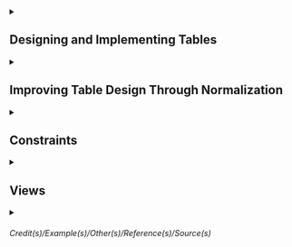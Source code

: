 
<details><summary>

## Designing and Implementing Tables</summary>

Schema is similar a namespace. `dbo` is the default schema. If the schema it's not especified, the `dbo` will be the schema.  

Table requires a name. There is no table without column. Column requires names and data types. There are constraints.  
- Primary Key - Used to define the primary key which must be unique over all the rows the table will hold.  
- Nullability - The nullability constraint indicates whether it is acceptable for a column to ever have null value for some row. Since there are at least four names required, let's see what SQL Server names can be.  


Names in Sql Server should follow 4 rules for regular identifiers  
- Must begin with a *Letter*, *Underscore (_)*, *At sign (@) has special meaning* or *Number sign (#) has special meaning*.  
- After the first letter, it could contain *Letter*, *Decimal numbers* or *@,$,# or _*.   
- Regular identifiers must not be a T-SQL reserved word.  
- May not contain embedded spaces or special characters.  

Exception rules  
- Rule breakers enclosed in brackets *[]*.  
- An identifier cannot be longer than 128 characters.  


<details><summary> 

### Data Types
</summary>

### Textual Data  

|Type|Length|Data|Uses|  
|-|-|-|-|  
|char(n)|n = 1...8000 - Fixed Length|Non-unicode|This data type always takes n bytes per row. Use it if most of your columns will have the same or mostly the same length or if the length is less than 3. Doing so will ensure less wasted space when compared to the next type.|  
|varchar(n)|n = 1...8000 - Variable Length varchar(max)|Non-Unicode|This is an efficient data type for highly variable data only using the actual data length per row. Names and addresses usually fall into this category. varchar(max) can hold up to 2 GB per column. However, this data type can use more disk space leading to extra I/O. Use it sparingly|  
|nchar(n)| n = 1...4000 - Fixed Length| Unicode|The storage size used is two times n bytes. Use for uniform length or short length character data that requires Unicode. Most systems that store text in multiple languages need Unicode for example.|  
|nvarchar(n)| n = 1...4000 - Variable Length| Unicode|Use it as you would varchar(n) but for circumstances that require Unicode. Nvarchar(max) is similar to varchar(max) and can hold up to 1 GB of characters, since with Unicode data, 2 bytes are used for each character.|  
|text| | | |
|ntext| | | |

### Integer Data

|Type|Length|Usage|
|-|-|-|
|tinyint|0 to 255 1byte| They are handy when you know you have a small set of integer values to store.|
|smallint|-2^15 to 2^15 - 1 2bytes|A value of about -32k to +32k|
|int| -2^31 to 2^31 - 1 4bytes|A value of approximately plus or minus 2.1billion in English System.|
|bigint| -2^63 to 2^63 -1 8bytes|A value approximately of 9.2 sextillion in the English system.|


### Decimal Data

|Type|Length|Comment|
|-|-|-|
|decimal[(p,s)] and numeric[(p,s)]| -10^38 + 1 to 10^38 -1 5 to 17bytes| p = precision is the total number of digits that will be stored ignoring the decimal point s = scale is the number of digits that will be stored to the right of the decimal point. They are optional. The default is p = 18 and s = 0. Decimal and Numeric are synonyms|
|money| 4 decimal places -922337203685477,5808 to 922337203685477,5807 8bytes|SQL Server stores the numeric value only, not the currency symbol|
|smallmoney| 4 decimal places -214748,3648 to 214748,3647 4bytes|Same as money but with a precision of 10. Money types are unique to SQL Server|


### Date Data

|Type|Length|Comments|
|-|-|-|
|date|0001-01-01 to 9999-12-31 3bytes||
|time[(n)]|n = 0 to 7 5bytes|Store times of the day. n = number of fractional seconds to be stored. The default is 7, which stores times as precise as 100 nano seconds. Regardless of the fractional seconds, this type takes 5 bytes to store.|
|datetime|Jan 1, 1753 to Dec 31, 9999 8bytes|is an older data type in SQL Server with definite limits. The date part cannot hold any date before January 1, 1753, and the time part is in 1/1000 of a second, but due to rounding is not stored exactly at that precision. The system stored values are always rounded to increments of .0, .003, or .007 seconds.|
|smalldatetime|Jan 1, 1900 to Jun 6, 2079 4bytes|Does not store fractional seconds|
|datetime2(n)|0001-01-01 to 9999-12-31 6 to 8bytes|Is like the date type combined with the time type. And as with the time type, you can specify the precision of fractional seconds with a default of 7 digits or 100 nanoseconds. And depending on the precision, 6, 7, or 8 bytes are required to store this type.|
|datetimeoffset(n)|0001-01-01 to 9999-12-31 10bytes|Combines datetime2 with a time zone. The ranges of dates and times are the same as for the datetime2 type, and this type always takes 10 bytes to store.|



### Binary strings Types
- binary  
- varbinary  
- image  

### Other data types
- cursor  
- geography (spatial type)   
- geometry (spatial type)  
- hierarchyid  
- json  
- rowversion  
- sql_variant  
- table  
- uniqueidentifier  
- xml  

</details>

### Creating Table

Script to create the database
```sql
CREATE DATABASE <Database name>
GO
```

Show the entry for BobsShoes in the system tables
```sql
SELECT * FROM sys.databases WHERE name = 'BobsShoes';
```


Another thing creating a database does is put files in the file system. The system stored procedure sp_helpfile will display them. This script below will show the filegroup. 
```sql
-- Show the layout of the files for the database
EXEC sp_helpfile;
GO
```
You can see that two files were created, one for data and one for the log. Also note the filegroup names. `PRIMARY` is the default filegroup created If you don't specify one explicitly. 
 
 
Using schemas for user tables is a good practice. Apart from the convenience of having the extra namespaces schemas provide, they're also great for managing security and granting and restricting access. 
```sql
-- Create schema for Bobs Orders
CREATE SCHEMA Orders 
    AUTHORIZATION dbo;
GO
```
 

Now you can create multiple filegroups and put multiple files in each one. The best practice is to put the data in log files on separate drives. The reason is simple. Separating them reduces contention on any one drive and spreads the load around. These commands will do that and set up separate files for data and logs. 
Note that there are actually three names at play here. The first is the name of the filegroup. The second is the logical name of the file as SQL Server refers to it. Think of it as a nickname for the file. And, lastly, the physical name of the file as it exists on the file system. Note the difference between the file types; `.mdf` is used for data files, and `.ldf` is used for log files. And if you have multiple data files, then they would take the file type `.ndf`. Keeping the names in sync is not required.  
```sql
-- Create new filegroups for data and logs

ALTER DATABASE BobsShoes
    ADD FILEGROUP BobsData;
ALTER DATABASE BobsShoes
    ADD FILE (
       NAME = BobsData,
       FILENAME = 'C:\SQLFiles\BobsShoes\BobsData.mdf'
    )
    TO FILEGROUP BobsData;
 
ALTER DATABASE BobsShoes
    ADD LOG FILE ( 
        NAME = BobsLogs,
        FILENAME = 'D:\SQLFiles\BobsShoes\BobsLog.ldf'
    );

GO 
```
Still for standard environments, keeping names in correspondence is a good practice. A filegroup can also have more than one file in it, which can also be helpful for performance tuning in some environments. As well, I could create a separate filegroup for any indexes using similar commands. 
 
 
The next thing to do is create the order tracking table itself. Putting together the needed columns with the data types we want, I can construct a CREATE TABLE statement. From the top, the `USE` command enters the context of the database we just created, BobsShoes. The `GO` command is called a batch separator. Basically commands you write are not sent to the server until a GO command is reached or the end of the input, whichever comes first. 
This begins with the command `CREATE TABLE`, followed by the new table name. Then in parenthesis the list of columns to be created is written. Most of these are the result of the data requirements and types I just reviewed, although there are a couple of new things.  
`IDENTITY`, This property means that whenever a new row is inserted into this table, a new order ID is created. SQL Server tracks the current value of an IDENTITY column in its metadata for the table, and there can be only one such column per table. The values in parentheses are the seed or start value and an increment value. In this case, the start value is set to 1 as is the increment. Because these are the defaults, I can actually leave them out. However, I believe that explicit is better than implicit, so I've included them here.   
`NOT NULL` on most of the columns and NULL on a few of them. This is actually a constraint. Columns marked as NOT NULL must always hold a value. An attempt to insert or update rows with NULL values for these columns will cause an error. And `NULL`, on the other hand, means that NULL values are okay. The delivery date is not known until delivery, so a NULL is permitted. The TotalPrice column is defined using an expression. This is called a `computed column`. Also, this column as defined here is not stored in the database. It is computed every time it is selected. You can force the expression result to be stored by adding a keyword `PERSISTED`, which I've commented out for this example. And the data type for a completed column is inferred from the expression.     
I mentioned that I wanted to use BobsData as the filegroup to hold the data for the order tracking table. Also, I've added a table option for `DATA_COMPRESSION` I recommend you compress most tables and have a good reason if you choose not to. While it does cost CPU cycles to compress and decompress the data, it saves on I/O and the CPU cycles needed to handle that extra I/O. The trade-off is almost always worth it. Here I've specified PAGE level compression. ROW level compression is also available. And note that before SQL Server 2016, data compression was only available in the enterprise edition.
```sql
USE BobsShoes;
GO

CREATE TABLE Orders.OrderTracking (
    OrderId int IDENTITY (1,1) NOT NULL,
    OrderDate datetime2(0) NOT NULL,
    RequestedDate datetime2(0) NOT NULL,
    DeliveryDate datetime2(0) NULL,
    CustName nvarchar(200) NOT NULL,
    CustAddress nvarchar(200) NOT NULL,
    ShoeStyle varchar(200) NOT NULL,
    ShoeSize varchar(10) NOT NULL,
    SKU char(8) NOT NULL,
    UnitPrice numeric(7, 2) NOT NULL,
    Quantity smallint NOT NULL,
    Discount numeric(4, 2) NOT NULL,
    IsExpedited bit NOT NULL,
    TotalPrice AS (Quantity * UnitPrice * (1.0 - Discount)), -- PERSISTED
) 
ON BobsData 
WITH (DATA_COMPRESSION = PAGE);
GO
```

First, it enters the context of the target database, BobsShoes. Then using the ALTER TABLE command, a constraint is added. PK_OrderTracking_OrderId is the name of the constraint. It is defined as a PRIMARY KEY constraint on the OrderId column. I like to use a convention for constraint names where the first two characters are the type of the constraint, so PK for PRIMARY KEY, followed by the name of the table, followed by the columns in the constraint. Note that like table names, constraint and index names must be unique in the database schema. With this constraint in place, SQL Server will stop any attempt to overwrite the OrderId column with a duplicate value. 
This also ensures that the table is a proper relation since at least one column is unique for every row in the table. **Sometimes there's a little confusion around key constraints and indexes**. A key constraint is implemented by SQL Server by creating a matching or backing index. This makes checking the constraint efficient. Also, I could've put an ordinary index on the same column in this table, but it would not have been a constraint. **Constraints and indexes are not the same thing**, but they can support each other. A backing index is always built to support a key constraint. There are more options that can be specified for columns than I've shown here. Some I'll cover later in the modules on normalization and constraints. One, I think worth covering at this point, is collation. Let's look at that.
```sql
USE BobsShoes;
GO

ALTER TABLE Orders.OrderTracking 
ADD CONSTRAINT PK_OrderTracking_OrderId
    PRIMARY KEY (OrderId)
        ON [BobsData];
GO
```

`Collations` Specifies the bit patterns that represent each character in the data set. Collations also determine the rules that sort and compare data. You can specify collations at the instance, database, column, and expression level. SQL Server stores character data as either Unicode or non-Unicode. These map to the data types nchar and varchar and char/varchar respectively. If not specified at the column level, it uses the database collation. If not specified at the database level, it is inherited from the instance, and the instance collation is defined during setup. You can also specify collation on an expression, for example, when doing a comparison. Collations provide sorting rules, case sensitivity, and accent sensitivity properties. For non-Unicode types like char and varchar, collation also dictates the code page to be used and the set of characters available. Now let's go back to Data Studio and explore the collations in the BobsShoes database.

```sql
-- Show the collation configured on the instance
SELECT SERVERPROPERTY('collation') AS DefaultInstanceCollationName;

--SQL_Latin1_General_CP1_CI_AS -> CI_AS = Case Insensitive and Ascent Sensitive

-- Show the collation configured on the database
SELECT DATABASEPROPERTYEX(DB_NAME(), 'collation') AS DatabaseCollationName;

-- Show the collation for all the columns in the OrderTracking table
SELECT name AS ColumnName, collation_name AS ColumnCollation
    FROM sys.columns 
    WHERE object_id = OBJECT_ID(N'Orders.OrderTracking'); 

-- Show the description for the collation
SELECT name, description 
    FROM sys.fn_helpcollations()
    WHERE name = N'SQL_Latin1_General_CP1_CI_AS'; 

-- Show SQL collations not containing 'LATIN'
SELECT name, description 
    FROM sys.fn_helpcollations()
    WHERE name LIKE N'SQL_%' AND name not like N'SQL_Latin%';     

-- Change the customer column to a Scandinavian collation.
ALTER TABLE Orders.OrderTracking
    ALTER COLUMN CustName nvarchar(200) 
        COLLATE  SQL_Scandinavian_CP850_CI_AS 
        NOT NULL;
```

</details>

<details><summary>

## Improving Table Design Through Normalization  
</summary>

##### Normalization is the process of organizing a database to reduce redundancy and improve data integrity.   
https://database.guide/what-is-normalization/  

##### Objetives  for Data Normalization  
- Eliminate Anomalies.  
- Reduce the need for restructuring tables as new requirements or data are added.  
- Make the relational model provide more information to users.  
- Make the tables in the database less sensitive to statistics from queries, especially when those statistics are liable to change.   


##### 1NF  
Has 3 simple rules.  
- There must be only one value per table cell where is the intersection of a row and a column. 
- There must be one table per set of related data.  
- Each row must be unique. Usually attained by introducing a primary key, which enforces uniqueness. A primary key must be unique and not null.    

An `IDENTITY` column is guaranteed to be unique for the table, which will help satisfy rule three. To fully satisfy rule three, tables have a PRIMARY KEY defined.
A `PRIMARY KEY` is a type of constraint and simply means no duplicates. A PRIMARY KEY is a constraint. In general, `constraints` are used by SQL Server to preserve data and referential integrity by prohibiting operations that will violate the constraints.  
The indexes created for PRIMARY KEY constraints are sometimes called backing indexes. They are not strictly required for rule three, but make it faster for SQL Server to check for duplicates since the alternative would be to read the entire table every time you had to insert a new row just to be sure there are no duplicates.
The `clustered` property, says that the table data is ordered by the clustering key. Since table data can only be ordered one way, there can only be one clustered index. There is another type of index called `nonclustered` that does not impose any order to the table data.

##### 2NF   
Builds upon the first.  
- The database must be in first normal form or 1NF
- The second rule states that only single column primary keys are allowed. Well, actually the requirement is stated like this, no non-key attributes should be dependent on any proper subset of the key. Although it's possible to satisfy this rule with a composite key, if there are no composite keys, then the only proper subset is the empty set. That implies a single column primary key, which is the standard approach to this problem. And this will mean a change to the Stock table we just built since its composite key is comprised of two columns, the SKU and the Size. But if I change that, I will also have to change the OrderItems table, which refers to the Stock table by those same two column. Let's see that in the next demo.

##### 3NF  
- The database must be in second normal form or 2NF. The second rule states that column values should only depend upon the key. This also implies that for any table in 3NF, an update to one column should not cause an update to another column unless that other column is a key. A memorable way to describe 3NF is captured in this quote from Bill Kent, who wrote a guide to normal forms back in 1983. He said, "Every non-key must provide a fact about the key, the whole key, and nothing but the key. " Any column in the table that is not part of the table key is a non-key. These are usually called attributes in relational language. So there should be no column that is not dependent on the key.

##### Other Normal Forms  
BCNF - Boyce Codd normal form (3.5)  
4NF  
5NF  
6NF  

</details>


<details><summary>

## Constraints
</summary>

Ensuring Data Integrity with Constraints


Using `NULL` and `DEFAULT` Constraints
Part of E. F. Codd's original work on relational databases included a special marker for the absence of a value. We call that marker `null`. A value may be absent because it is unavailable or because it is inapplicable. ***Tony Hoare's billion-dollar mistake***
A `DEFAULT` constraint is used to provide a default value for a column. The default value will be added to all new records if no other value is specified. This can help when a column has a NOT NULL constraint. If a DEFAULT constraint is also specified, and if you don't know the value of that column when a new row is inserted, the default will be used instead. Defaults can be constants like strings or numbers and can also be function calls, which can be quite useful.   

Demo 1 - NULL and DEFAULT Constraints
It begins with the ALTER TABLE command and specifies the table to be changed. Then there is an ADD CONSTRAINT subcommand. This command takes an optional constraint name. I highly recommend that you give proper names to all your constraints, including default constraints. If you don't, SQL Server will assign one with a random number on the end. I name them similar to the way I name key constraints. Start with DF, then add the table and column name and a brief hint as to what the default will be, a call to the Getdate function in this case. 
```sql
-- Add default constraint for the OrderDate

ALTER TABLE Orders.Orders
    ADD CONSTRAINT DF_Orders_OrderDate_Getdate 
        DEFAULT GETDATE() FOR OrderDate;
```
The next section indicates what the type of the constraint is, hence the word DEFAULT. That is followed by the default value, a call to the GETDATE function in this case. Finally, we identify the call in the constraint will be applied to. That's what `FOR OrderDate` means. In fact, you cannot alter a constraint. You have to drop it and recreated it, like this.
And that is the rule for all constraints, not just default constraints.
```sql
 -- Alter a default constraint, this instruction won't work

 ALTER TABLE Orders.Orders
    ALTER CONSTRAINT DF_Orders_OrderDate_Getdate 
        DEFAULT GETDATE()+1 FOR OrderDate;

-- Alter a default constraint, the right way

ALTER TABLE Orders.Orders
    DROP CONSTRAINT DF_Orders_OrderDate_Getdate;

 ALTER TABLE Orders.Orders
    ADD CONSTRAINT DF_Orders_OrderDate_Getdate_Plus_1
        DEFAULT GETDATE()+1 FOR OrderDate;
```

Implementing the PRIMARY KEY Constraint   
SQL Server implements the PRIMARY KEY constraint with a backing index. And therein lie a few choices. The first choice is an important one. Since the primary key is backed by an index, what kind of index should that be? There are two choices--`clustered` and `nonclustered`.
`Clustered` indexes sort and store data rows in the table based on their key values. These are the columns included in the index definition. These keys are stored in a special structure called a B-tree that enables SQL Server to find the row or rows associated with the key values quickly and efficiently. There **can be only one clustered index per table**, however, because the data rows themselves can be stored in only one order. 
If a table has no clustered index, it is called a `heap`. Data rows are stored wherever they fit in no particular order. This is why we say that a table is either a clustered index or a heap. It has to be one or the other. Now if your primary key is an identity column on a clustered index, like I've been using for Bob's Shoes order system, this means that new rows, which get new ever-increasing identity values, will always be inserted at the end of the data and that the data is always in order of the ID. Since SQL Server maintains a clustered index in sorted order, it means less I/O when inserting new rows and when reading the table in the order of the identity column. On the other hand, if your application mainly reads from a table in a different order other than that of the identity column, this can mean more jumping around the disk to get the rows you want. For example, if you're producing a report of customers, chances are you want to keep that report in the order of the customers' names, not their IDs. So before you just take the default and use a clustered index for your primary key, take a look at the alternative.

Using Index Types and the UNIQUE Constraint
Nonclustered indexes have a structure separate from the data rows. A nonclustered index contains the nonclustered index key values, and each key value entry has a pointer to the data row that contains the key-value. That data row may be part of a clustered index or a heap. Like clustered indexes, the nonclustered index structure is stored as a B-tree for efficient retrieval. Nonclustered indexes do not affect data rows when changes happen to the index. Only the index structure is affected, and usually that is a small fraction of the size of the data rows. And nonclustered indexes might also include some of the data columns. This option can reduce I/O for columns that are frequently accessed using the nonclustered index. 

A `UNIQUE` constraint makes sure that there are no duplicate values of a column or columns independently of the primary key. One difference with primary keys is that the UNIQUE constraints allow for the value null. However, since this constraint enforces uniqueness, there can be only one null value per index column. UNIQUE constraints are ideal for business keys in tables where the primary key is a surrogate key such as an integer column with the IDENTITY property. A UNIQUE constraint can also be referenced by a foreign key. And like primary keys, UNIQUE constraints are backed by an index. That means you need to decide if that should be a clustered or nonclustered index.


Mixing up the PRIMARY and UNIQUE constraints with the two index types, clustered and nonclustered. It has just two columns, an ID and the salutation itself. Here I've modified the definition we had by adding a UNIQUE constraint. Notice that it looks like a PRIMARY KEY constraint. And you should give it a name. I'm using the prefix UQ here to identify my constraint as a UNIQUE constraint, then the keyword UNIQUE followed by the type of index. If the type of index is not specified, a UNIQUE constraint defaults to a nonclustered index and a primary key to a clustered index unless there is already a clustered index, in which case a primary key will be backed by a nonclustered index.
You may be worried about putting a UNIQUE constraint on the IDENTITY column since UNIQUE constraints allow nulls. However, this also has the NOT NULL constraint so that property is still enforced. Also, SQL Server will never generate a null for a new identity value. In the Customers table definition that follows, a FOREIGN KEY reference does not care whether the reference is the PRIMARY KEY or UNIQUE constraint. Either will do. 

```sql
-- "Normal" primary key and unique constraints

CREATE TABLE Orders.Salutations (
    SalutationID int IDENTITY(1,1) NOT NULL                             
        CONSTRAINT PK_Salutations_SalutationID  -- Defaults to system-generated name
            PRIMARY KEY CLUSTERED,             
    Salutation varchar(5) NOT NULL
        CONSTRAINT UQ_Salutations_Salutation    -- Defaults to system-generated name
            UNIQUE NONCLUSTERED                 
);

-- Switching the index types

DROP TABLE IF EXISTS Orders.Salutations;
CREATE TABLE Orders.Salutations (
    SalutationID int IDENTITY(1,1) NOT NULL
        CONSTRAINT UQ_Salutations_SalutationID 
            UNIQUE CLUSTERED,
    Salutation varchar(5) NOT NULL
        CONSTRAINT PK_Salutations_Salutation 
            PRIMARY KEY NONCLUSTERED
);
```

Added a unique index on that (StockSKU and StockSize) as a new table constraint. It must be done this way since two columns are involved.  
This is an example of a index (UQ_Stock_StockSku_StockSize) not being the primay key in fact, but is still a index though. And the primary key is a surrogate column (StockId)
```sql
CREATE TABLE Orders.Stock (
    StockID int IDENTITY(1,1) NOT NULL -- Surrogate column
        CONSTRAINT PK_Stock_StockID PRIMARY KEY CLUSTERED, 
    StockSKU char(8) NOT NULL,
    StockSize varchar(10) NOT NULL,
    StockName varchar(100) NOT NULL,
    StockPrice numeric(7, 2) NOT NULL, 
        CONSTRAINT UQ_Stock_StockSKU_StockSize 
            UNIQUE NONCLUSTERED (StockSKU, StockSize) -- Business Key    
);

```

More About Foreign Key Constraints   
A foreign key works by building and enforcing a link between two tables. This link controls the data that can be stored in the foreign key table. The link is controlled by referencing a primary or unique key in a base table from a referencing table with the same columns as the key in the base table. The OrderItems table references the Orders table by including the OrderId, and the OrderItems table refers to the Stock table by another foreign key.  
Foreign key definitions on those columns enforce the links. Foreign keys help preserve referential integrity. For example, in the OrderItems table, I cannot add a new row referencing a nonexistent OrderId. Also, I cannot delete or update the key in the base table since it is bound by the FOREIGN KEY constraint, but this can be a problem in some situations. For example, suppose Bob's Shoes stopped carrying brown sandals in size 17. No problem, you say. Just delete that row from the Stock table. Well, suppose there is an existing order for just that shoe in just that size. There are a few options. Issue an error message and stop the deletion leaving an order for a discontinued product, delete the OrderItems that match that Stock item, or perhaps replace the FOREIGN KEY reference in the OrderItems table with a null. The rules for handling this situation and others like it are known as cascading referential integrity. 
```sql
CREATE TABLE Orders.Orders (  
    OrderID int IDENTITY(1,1) NOT NULL
        CONSTRAINT PK_Orders_OrderID PRIMARY KEY,
    OrderDate date NOT NULL,
    OrderRequestedDate date NOT NULL,
    OrderDeliveryDate datetime2(0) NULL,
    CustID int NOT NULL
        CONSTRAINT FK_Orders_CustID_Customers_CustID 
            FOREIGN KEY REFERENCES Orders.Customers (CustID),
    OrderIsExpedited bit NOT NULL
 );

CREATE TABLE Orders.OrderItems (
    OrderItemID int IDENTITY(1,1) NOT NULL
        CONSTRAINT PK_OrderItems_OrderItemID PRIMARY KEY,
    OrderID int NOT NULL
        CONSTRAINT FK_OrderItems_OrderID_Orders_OrderID
            FOREIGN KEY REFERENCES Orders.Orders (OrderID),
    StockID int NOT NULL
        CONSTRAINT FK_OrderItems_StockID_Stock_StockID
            FOREIGN KEY REFERENCES Orders.Stock (StockID),
    Quantity smallint NOT NULL,
    Discount numeric(4, 2) NOT NULL
);

```

Options of FOREIGN KEY Constraints when deleting the foreign key   
- Cascade Option - Means to update any referencing tables with the changes made to the referenced table.   
- NO ACTION - Means do not allow the delete or update, which means throw an error and leave things as they are. This is the default setting.   
- SET NULL - Means set the foreign key values to null if the corresponding row in the base table is updated or deleted. For this constraint to execute, the foreign key columns must be nullable.  
- SET DEFAULT as the name implies sets the foreign key values to their default values when the corresponding row of the base table is updated or deleted. If no default is defined and the column is nullable, the value is set to null. One difference between primary keys and foreign keys is that with foreign keys, the backing index is not automatically created. However, creating such an index is recommended in many situations.

Introducing CHECK Constraints   
A CHECK constraint is a way of declaring limits and validations on data inserted to or updated in a table. Since the CHECK constraint is part of the table definition, it is automatically performed by SQL Server.  Can be defined at the column and table levels. And you can have as many as you need or want. Internally all CHECK constraints are table constraints, but SQL Server accepts simplified syntax when CHECK constraints are defined at the column level. The basic parts of a CHECK constraint are its name and the condition to be checked. The condition must evaluate to a Boolean expression, true or false. The expression can be any valid T-SQL expression including comparisons, membership tests using IN, function calls, and anything else you can dream up as long as it evaluates to true or false. One type of expression not supported by SQL Server or by the majority of commercial databases is a query, that is, your check condition cannot contain a SELECT statement even though that is included in the ANSI SQL standard. However, you could call a function that does contain a SELECT statement.  

Using CHECK Constraints   
Starting with the Salutations table. A salutation is useless if it is blank. So I've got a CHECK constraint to prevent that. Note the name used.
```sql
DROP TABLE IF EXISTS Orders.Salutations;
CREATE TABLE Orders.Salutations (
    SalutationID int IDENTITY(1,1) NOT NULL                             -- PRIMARY KEY -- system-generated name
        CONSTRAINT PK_Salutations_SalutationID PRIMARY KEY CLUSTERED,
    Salutation varchar(5) NOT NULL                                      -- UNIQUE -- system-generated name
        CONSTRAINT UQ_Salutations_Salutation UNIQUE NONCLUSTERED
        CONSTRAINT CK_Salutations_Salutation_must_not_be_empty CHECK (Salutation <> '')
)
```
The error message of this check will include the name of the constraint being violated.

Example of the use of scalar function used on the check.  
```sql

-- Create a user function to check dates
GO
CREATE OR ALTER FUNCTION Orders.CheckDates 
    (@OrderDate date, @RequestedDate date)
    RETURNS BIT
    AS BEGIN
        RETURN (IIF(@RequestedDate > @OrderDate, 1, 0))
    END
GO

-- Define a table constraint to use the function
DROP TABLE IF EXISTS Orders.Orders;
CREATE TABLE Orders.Orders (  
    OrderID int IDENTITY(1,1) NOT NULL
        CONSTRAINT PK_Orders_OrderID PRIMARY KEY,
    OrderDate date NOT NULL,
    OrderRequestedDate date NOT NULL,
    OrderDeliveryDate datetime2(0) NULL,
    CustID int NOT NULL
        CONSTRAINT FK_Orders_CustID_Customers_CustID 
            FOREIGN KEY REFERENCES Orders.Customers (CustID),
    OrderIsExpedited bit NOT NULL,
    CONSTRAINT CK_Orders_RequestedDate_must_follow_OrderDate
        CHECK (1 = Orders.CheckDates(OrderDate, OrderRequestedDate))
 );
```

If you use a function in a CHECK constraint, and you later change the function so that it returns different results, SQL Server will not automatically reject the constraint. You need to do that manually. There's an ALTER TABLE command for that that tells SQL Server to explicitly CHECK a constraint.
```sql
 -- Validate the table against the check constraint
 ALTER TABLE Orders.Orders 
    WITH CHECK CHECK CONSTRAINT 
        CK_Orders_RequestedDate_must_follow_OrderDate;
```
If that helper function changes, you'll need to find all the places it is referenced to recheck the constraints and verify that the change to the function does not break anything.



Options for Defining CHECK Constraints   
You can add constraints when you create a table. They can be specified at either the column level or the table level. Remember to use a table constraint if two or more columns are involved. You can have multiple constraints per column or table in either location. The only exceptions are `FOREIGN KEY` constraints, which ***cannot be used with temporary tables or table variables***. You can add new constraints at any time using the ALTER TABLE ADD CONSTRAINT command. Both column and table constraints can be added this way.  
By default, SQL Server will check the table against the newly added constraint. The optional parameter `with no check` will add the constraint without checking the table. The default is to check that there are no constraint violations and issue an error message if any are found. If you no longer need a constraint, you can remove it using the `ALTER TABLE DROP CONSTRAINT` command. You also need this to change a constraint since there is no ALTER CONSTRAINT command. Changing constraints always means dropping and re-creating them. By the way, if you drop a key constraint backed by a clustered index, the table becomes a heap. If you need to temporarily disable a constraint, use the `ALTER TABLE NOCHECK CONSTRAINT`. You might do this, for example, when bulk inserting data known to be good, and the constraint slows down the INSERT operation enough to be a problem. Note that you can only disable FOREIGN KEY and CHECK constraints, not other constraint types. You can re-enable or disable a constraint with the ALTER TABLE CHECK CONSTRAINT command. If you want to also reject the constraint, add the WITH CHECK option to the command. For example, you might use `WITH CHECK` after modifying a function used in a check constraint or to verify FOREIGN KEY constraints. The ALTER commands all need a constraint name, but you can also use the keyword ALL to perform the action to all constraints at once.

</details>

<details><summary>

## Views
</summary>

Three types of views basic, partition, and indexed.  
A developer can write, test, and optimize a query for general use. That query can then be encapsulated in a view, which can be used instead of the bare query.
`David Parnas` came up with the idea of `information hiding` back in 1972. Then it was in the context of object oriented program design. The principle is that `of segregating the design decisions that may change or are likely to change`. 
It applies here since the tables underlying a view may change their schema or column names, but an application program, which may be just another piece of T-SQL code, can use the view as an interface to the base tables. Let's hide the base tables in this view. To do that, I'll simply alias the columns from the original tables. This ALTER statement does that. Now when I select from the view, the schemas of the base tables are hidden. I've achieved the desired segregation that information hiding offers.

```sql
-- alter the view to add column aliases
CREATE OR ALTER VIEW Orders.CustomerList 
AS
  SELECT 
    cust.CustName             AS Name, 
    sal.Salutation            AS Salutation,
    cust.CustStreet           AS Street, 
    city.CityStateCity        AS City, 
    city.CityStateProv        AS StateProv,
    city.CityStatePostalCode  AS PostalCode,
    city.CityStateCountry     AS Country
  FROM orders.Customers cust
    INNER JOIN Orders.CityState city
      ON cust.CityStateID = city.CityStateID
    INNER JOIN Orders.Salutations sal
      ON cust.SalutationID = sal.SalutationID;
GO

SELECT 
  cl.Salutation,
  cl.Name,
  cl.Street,
  cl.City,
  cl.StateProv,
  cl.PostalCode,
  cl.Country

FROM Orders.CustomerList cl;
```

Using WITH SCHEMABINDING   
There's a problem with the view I just defined. It's not obvious at first, so let me show you. Here I have a script to illustrate the problem. First, I create a test table with just two columns, an integer and a float. I populate that table with some sample values. Next, I create a view on that test table. I can easily query the view and get the table contents. Now I'll drop the table. SQL Server does not complain. But what if I query the view again? Boom! It throws an exception unsurprising. But that's a problem. Any application program including other T-SQL code will now break if it tries to query the view. How about something more subtle? I'll redefine the table but with a twist. I've switched the meaning and datatypes of the two columns. The view seems to work again, but does it work as expected? It does not. The first column was supposed to be an integer, and the second a float, not the other way around. Again, application code using this view will break. What can I do? Well, let's go back to the top of this script. This time I'll add an option to the view, WITH SCHEMABINDING. 

When you use the option WITH SCHEMABINDING in a view, three rules apply.
- First, the tables the view references cannot be changed without modifying or dropping the view first. The tables can neither be altered nor dropped. This protects application code against such attempts.
- Second, any SELECT statement in the view must use two-part names, that is, the schema name plus the object name, for any tables' functions and other views referenced. And this rule also implies the third rule,
- Third, all referenced objects must be in the same database. In other words, three- or four-part names are not permitted. As a general rule, use WITH SCHEMABINDING whenever you can.
  
```sql
-- Example of a view using SCHEMABINDING  
-- Create test table
DROP TABLE IF EXISTS foo;
CREATE TABLE foo (a int, b float);
INSERT INTO FOO (a, b) VALUES (42, 3.14159);
GO

-- Create a view on the test table
CREATE OR ALTER VIEW bar
WITH SCHEMABINDING
AS
    SELECT 
        a AS an_integer, 
        b as a_float 
    FROM dbo.foo;
GO

```

Like tables, views can be updated, subject to certain restrictions. That means that you can insert, delete, and update rows in A table through view. but in order for this to work, SQL Server has to know what table to update.
Restriction. 
- Any modifications, including UPDATE, INSERT, and DELETE statements, must reference columns from only one base table. That means that if your view joins two or more tables, you can update only one of those tables through the view.
- The second restriction is that the columns being modified must directly reference the data in the base table so the columns cannot be derived, which excludes aggregate functions like sum or average, computed columns and columns from set operators like union and intercept.
-  The third rule says that the columns being modified must not be affected by GROUP BY, HAVING, DISTINCT, PIVOT, or UNPIVOT clauses. This rule and the previous one are consequences of the first rule. Also, your view cannot use TOP or an OFFSET clause together with the WITH CHECK OPTION clause. It forces all data modification statements executed against the view to follow the conditions in the SELECT statement by making sure that the data remains visible through the view after the modification is committed.

```sql
CREATE OR ALTER VIEW Orders.CustomerList 
WITH SCHEMABINDING
AS
  SELECT 
    cust.CustName             AS Name, 
    sal.Salutation            AS Salutation,
    cust.CustStreet           AS Street, 
    city.CityStateCity        AS City, 
    city.CityStateProv        AS StateProv,
    city.CityStatePostalCode  AS PostalCode,
    city.CityStateCountry     AS Country
  FROM orders.Customers cust
    INNER JOIN Orders.CityState city
      ON cust.CityStateID = city.CityStateID
    INNER JOIN Orders.Salutations sal
      ON cust.SalutationID = sal.SalutationID;
GO

UPDATE Orders.CustomerList
SET name = 'Trillian Dent', Salutation = 'Mrs.'
WHERE name = 'Trillian Astra';
GO
```

#### Indexed Views

Putting one or more indexes on a view can speed up your queries.  
Most of the requirements stem from the fact that a view must be deterministic.
An indexed view is a persisted object stored in the database in the same way that table indexes are stored.
Another word sometimes used is materialized. That means that the index is written to disk. So, while the underlying view is still a virtual table, any index on it is no longer virtual. It is stored in physical form just like an ordinary table index.
Now the query optimizer may use indexed views to speed up the query execution. The view does not have to be referenced in the query for the optimizer to consider it for substitution, and that last part is worth repeating. The view does not have to be referenced in the query for the optimizer to consider that view for a substitution. You can get performance gains from an indexed view without even referencing it or using it by name on purpose. SQL Server knows that it is there and will use it if it thinks it will speed things up. clustered indexes define the order in which database pages are stored so that the table becomes a clustered index as opposed to a heap. Non-clustered indexes are separate objects that point to table pages whether the table is a clustered index or a heap. Indexed views are only slightly different in that they are never stored as heaps. That means there must always be a clustered index on a view, and that's a great segue into the general requirements.

Requirements for Indexed Views
The first requirement for an indexed view is that the first index must be a unique clustered index. After the unique clustered index has been created, you can create one or more non-clustered indexes. Creating a unique clustered index on a view improves query performance because the view is stored in the database in the same way a table with a clustered index is stored.
Indexed views require that certain SET options be in effect at creation time. 
The view upon which you want to create an index must be deterministic.
Any view that you create an index on must have been created using the WITH SCHEMABINDING option. Also, any functions referenced by the view must have, likewise, been created using this option.

There is a list of T-SQL elements that may not be used in the SELECT statement in the view definition upon which you wish to place an index. The list is long, and these are the important ones. 

And note that if a view contains a GROUP BY clause, the key of the unique clustered index can reference only the columns specified in that clause. To make sure that indexed views can be maintained correctly and return consistent results, they require fixed values for several SET options. This is another way of saying that the view must be deterministic. 
And this table shows those options. There are seven SET options with the required settings given in the second column labeled Required. Note that the required values are the same as the Server Default settings. However, you cannot generally count on the defaults being in effect. The rule, Explicit is better than implicit, applies here. And note that the defaults for OLEDB/ODBC and DB-library are different from the requirements and the server defaults. Also, if you set ANSI warnings to ON, that action implicitly sets ARITHABORT on as well. When you set them to OFF, an arithmetic overflow or divide by 0 does not cause an error, and null is returned instead. 
|SET option|Required|Server Default|OLEDB/ODBC Default|DB-library Default|
|-|-|-|-|-|
|ANSI_NULLS|ON|ON|ON|OFF|
|ANSI_PADDING|ON|ON|ON|OFF|
|ANSI_WARNINGS*|ON|ON|ON|OFF|
|ARITHABORT|ON|ON|OFF|OFF|
|CONCAT_NULL_YIELDS_NULL|ON|ON|ON|OFF|
|NUMERIC_ROUNDABORT|OFF|OFF|OFF|OFF|
|QUOTED_IDENTIFIER|ON|ON|ON|OFF|

The definition of an indexed view must be `deterministic`. That means that all expressions, including those in the WHERE and GROUP BY clauses and the ON clauses of joins must always return the same result when evaluated with the same argument values. An example of a deterministic function is DATEADD since it always returns the same result with the same inputs.
One of the properties of every column is the `IsDeterministic` property. You can query this with the `COLUMNPROPERTY` function. Now floating-point data is a special problem since the exact result of an expression with floating-point numbers may depend on the processor or microcode versions in use. Such expressions cannot be in the key columns of an indexed view. Deterministic expressions that do not contain float expressions are called precise, and that is what you need for key columns and for WHERE, GROUP BY, and the ON clauses of indexed views. The COLUMNPROPERTY function will also show you if a computed column is precise. 

Determining Determinism  
Here I have a script that tries to create an indexed view where at least one column is not deterministic and precise. First, I drop any existing view of the same name. Then I create the view WITH SCHEMABINDING as required. The view has two computed columns. The first is just A concatenation of an OrderId and an OrderItemId. But the second uses a floating-point number in its computation.
```sql
USE BobsShoes;
GO

DROP VIEW IF EXISTS foo;
GO

-- Create a test view using computed columns
CREATE VIEW foo
WITH SCHEMABINDING
AS
SELECT 
    CONCAT(oi.OrderID, oi.OrderItemID) AS One, 
    oi.Discount * cast(.90 as [float]) AS Two
FROM Orders.OrderItems oi;
GO
```
 Now having created this view, I can query the COLUMNPROPERTIES. Note that the first column, the concatenation of Order and ItemIds, is both deterministic and precise. But the second column, while deterministic, is not precise since it involves a floating-point number. Now let me try to create an index on this view. It fails. Note the error message. Column 2 is the problem.
```sql
-- Query to show if columns are deterministic and precise
SELECT 
    COLUMNPROPERTY(OBJECT_ID(N'foo'), 'One', 'IsDeterministic') AS OneIsDeterministic,
    COLUMNPROPERTY(OBJECT_ID(N'foo'), 'One', 'IsPrecise') AS OneIsPrecise,
    COLUMNPROPERTY(OBJECT_ID(N'foo'), 'Two', 'IsDeterministic') AS TwoIsDeterministic,
    COLUMNPROPERTY(OBJECT_ID(N'foo'), 'Two', 'IsPrecise') AS TwoIsPrecise;

-- Try to index the view
DROP INDEX IF EXISTS ix_foo ON foo;
CREATE UNIQUE CLUSTERED INDEX ix_foo ON foo(One, Two);

DROP VIEW IF EXISTS foo;
```

YMIVR - Yet More Indexed View Requirements
There are a number of other requirements placed on indexed views, so many that it would be a little tedious to go over each one, but let me highlight a few of the forbidden T-SQL elements: COUNT, ROWSETs, OUTER JOINS, derived tables, self-joins, sub-queries, DISTINCT, TOP, ORDER BY, UNION, EXCEPT, INTERSECT, MIN, MAX, PIVOT, UNPIVOT, and many more. See the official documentation for full details. At the time of writing, this bit.ly link opened up the page. Or you can simply search for Create Indexed Views in SQL Server. One other problem area concerns date literals. Look at the expression at the top. What is that date? Well, it depends on the locale setting. Some locales read this as the 12th of January, and others as the 1st of December. The ISO format, however, is always read as year, month, day, so January 12, 2020, in this example. It is deterministic. If you use date literals in your indexed views, the recommendation is to explicitly convert them to the type you want. The CAST and CONVERT functions have format styles that are deterministic. Use those. 

Demo 2 - Indexing the Customer List View
To create any index on a view, there must be a unique clustered index. Customer names are not unique, even if you include all the other attributes in the view. But the CustomerID is unique, since that is generated by SQL Server. 
```sql
USE BobsShoes;
GO 

-- Customer List view
CREATE OR ALTER VIEW Orders.CustomerList 
WITH SCHEMABINDING
AS
  SELECT
    cust.CustID               AS CustomerID,
    cust.CustName             AS Name, 
    sal.Salutation            AS Salutation,
    cust.CustStreet           AS Street, 
    city.CityStateCity        AS City, 
    city.CityStateProv        AS StateProv,
    city.CityStatePostalCode  AS PostalCode,
    city.CityStateCountry     AS Country
  FROM orders.Customers cust
    INNER JOIN Orders.CityState city
      ON cust.CityStateID = city.CityStateID
    INNER JOIN Orders.Salutations sal
      ON cust.SalutationID = sal.SalutationID;
GO
```
Now that I have a new view, I'll put the first index on it. Here I will create the unique clustered index. 
```sql
-- Create a Unique, clustered index on the view
DROP INDEX IF EXISTS UQ_CustomerList_CustomerID ON Orders.CustomerList;
CREATE UNIQUE CLUSTERED INDEX UQ_CustomerList_CustomerID
    ON Orders.CustomerList(CustomerID);
GO
```

I can select from the view as before, and now SQL Server has the option of using the new index in its execution plans. I'm working with a very small data set, however, so the new index may not be chosen. Notice the one option I've commented out, EXPAND VIEWS. This tells SQL Server to ignore any index on the view and expand the view into queries on the underlying tables. If I uncomment this line and run the query, the execution plan shows this in action. All the tables referenced in the view are queried directly. In other words, the view was expanded as the name of the option implies.
```sql
-- Query the view
SELECT CustomerID, Name, Salutation, City
    FROM Orders.CustomerList 
    WHERE CustomerID = 1
    -- OPTION (EXPAND VIEWS);
GO
```

Adding a Nonclustered Index and Views with Aggregates
Now let me also put a non-clustered index on this view, this time using the Name and PostalCode columns. There, the query works fine, and here I can also use the option EXPAND VIEWS if I want to.
```sql
-- Create a non clustered index on the view
DROP INDEX IF EXISTS IX_CustomerList_Name_PostalCode ON Orders.CustomerList;
CREATE NONCLUSTERED INDEX IX_CustomerList_Name_PostalCode  
    ON Orders.CustomerList(Name, PostalCode);
GO

-- Query the view
SELECT Name, PostalCode
    FROM Orders.CustomerList
    -- OPTION (EXPAND VIEWS);
GO
```

Here's another view, the OrderSummary view. 
```sql
USE BobsShoes;
GO

-- Create the View
CREATE OR ALTER View Orders.OrderSummary
WITH SCHEMABINDING 
AS 
    SELECT 
        o.OrderID,
        o.OrderDate,
        IIF(o.OrderIsExpedited = 1, 'YES', 'NO') AS Expedited, -- Comment
        -- o.OrderIsExpedited,   -- Add
        c.CustName, 
        SUM(i.Quantity) TotalQuantity
        -- ,COUNT_BIG(*) AS cb      -- Add

    FROM Orders.Orders o
    JOIN Orders.Customers c 
      ON o.CustID = c.CustID
    JOIN Orders.OrderItems i
      ON o.OrderID = i.OrderID
    GROUP BY o.OrderID, o.OrderDate, o.OrderIsExpedited, c.CustName
GO

-- Create the first index
CREATE UNIQUE CLUSTERED INDEX UQ_OrderSummary_OrderID
  ON Orders.OrderSummary (OrderID);
GO

SELECT *
FROM Orders.OrderSummary;
```
Let's index that. Oops! I got an error. It seems I need to use the COUNT_BIG function here. In fact, the full rule is that if there is a GROUP BY, there must also be a COUNT_BIG. so let's put that in. Second try. Oops! Another error. The view contains an expression on the result of an aggregate function or grouping column. In this case, the problem is the in-line IF expression on the IsExpedited column. I'll remove that. Note that since an in-line IF is syntactic sugar for a CASE expression, using CASE here would not be any better.
The index is successfully created. Since the view contains an aggregated column, the sum of the quantities, the index then persists that aggregate. For querying, this means that SQL Server no longer has to process the base tables to get those values. They are part of the view's clustered index and can give a nice performance boost. This is not without a cost however, since if Orders or OrderItems are inserted or updated or deleted, then part of the index view will also have to be updated. Like so many things in database design, it's required to weigh the cost against the benefits. For example, if you know that the view will be queried many more times than the base tables are updated, the index is probably worth it. The best approach is to get a baseline of current performance, then decide if the savings of having an index on a view is worth the cost of updating it when the base tables change.

Summary     
Since views in many respects can be thought of as virtual tables, the idea of indexing them is not unexpected. What can be unexpected, though, is the long list of requirements and restrictions placed on indexed views. When you create an indexed view, it is persisted to permanent storage just like an index on a table. This can lead to an increase in performance since SQL Server now has another option for satisfying a query. And depending on the edition of SQL Server you are running, the database engine will look at indexed views even if not specified in a query. Unlike table indexes, however, the first such index must be a unique clustered index. There is no such thing as an indexed view stored as a heap. Also, you cannot put a primary key on an indexed view. A primary key is a constraint, and that belongs on a base table. Second and subsequent indexes are non-clustered since there can be only one clustered index per object. A view that is indexed may contain certain aggregations, sum, for example. And, finally, as with all indexes, indexed views must be maintained as the base tables change. This can be costly, and that cost needs to be weighed against any perceived performance gains.

#### Partitioned Views
Outlining a Partitioned View
Generally a partitioned view is defined like this. It begins like any other CREATE VIEW statement, and you SELECT the data from the first table. That is followed by a UNION ALL operator and a SELECT statement for the data from the second table. If there is a third table, there is another UNION ALL and a SELECT statement for that data. This can be continued if you have additional tables with no built-in limit to the number of member tables in the partitioned view. The requirement for UNION ALL for partitioned views and the proscription against the UNION operator for indexed views implies that partitioned views cannot be indexed. However, there are some other requirements and conditions. Let's look at those. The SELECT statements in a partitioned view should contain all columns in the underlying base tables. And columns in the same position in each SELECT list should be of the same type, not just types that can be implicitly converted, but the same actual types. Though not explicitly stated, generally you want to ensure that the columns also have the same semantic contents, such as dates, names, and quantities. At least one column in the same position across all the SELECT statements should have a CHECK constraint. That constraint has to be defined so that only one base table in the view can satisfy the constraint. That is, the member tables cannot have any overlapping intervals with respect to the constraint. This column is called the partitioning column and can have different names in each of the tables if required. In practice, though, keep column names the same across the member tables if at all possible to avoid confusion. Such column names are also called conformant. And, finally, a column can appear only once in each SELECT list.

Requirements and Restrictions
Requirements for partitioning columns.
- First, the column needs to be part of the primary key of the table. This helps SQL Server ensure that any queries against the partition view only have to scan one table in the view if the partitioning column is specified in the query. Of course, if the partitioning column is not specified in a query to the view, all tables will be involved.
- Second, the partitioning column cannot be computed or have the IDENTITY property or have a default value, nor may it be a timestamp column, also known as a row version column, the official documentation contains a full discussion with examples.
- Third, there can be only one partitioning constraint defined on this column. Otherwise, the definition is considered to be ambiguous.
- Fourth, there are no restrictions on the updateability of the partitioning column, at least not from the perspective of the partitioned view. Naturally any constraint on the column still applies to inserts and updates. The tables participating in a partitioned view are called member tables. They may be on the same instance as the partitioned view or on different instances including remote servers referenced through four-part names or open data source or open row set table names. If one or more of the tables is remote, the view is called a distributed partitioned view and has even more restrictions that you can find in the official docs. A member table can appear only one time in the set of tables combined with the UNION ALL statement. And no member table may have an index on a computed column whether persisted or not. All member tables should have similar primary keys. Practically, this means that the corresponding columns in each table should be of the same type and in the same order and that there should be the same number of columns in the primary keys of each member table. This means that the only things that can differ are the column names.
- Finally, member tables must all have the same ANSI padding settings. This controls the way the column stores values shorter than the defined size of the column and the way the column stores values that have trailing blanks in char, varchar, binary, and varbinary data. The recommendation is that this option always be set to On. Don't change it without properly understanding all the implications, not just those for partitioned views. 

```sql
USE BobsShoes;
GO

-- Drop any existing order tables and views
DROP VIEW IF EXISTS Orders.PartitionedOrders, Orders.OrderSummary, Orders.TotalOrderItems;
DROP TABLE IF EXISTS Orders.OrderItems, Orders.Orders, Orders.Orders2018;

CREATE TABLE Orders.Orders (  
    OrderID int IDENTITY(1,1) NOT NULL,                -- Was primary key
    OrderYear smallint NOT NULL                        -- New partitioning column
        CONSTRAINT CK_Orders_Current 
            CHECK (OrderYear >= 2019 AND OrderYear < 2020), -- Check constraint to create disjoint sets
    OrderDate date NOT NULL,                                
    OrderRequestedDate date NOT NULL,
    OrderDeliveryDate datetime2(0) NULL,
    CustID int NOT NULL
        CONSTRAINT FK_Orders_CustID_Customers_CustID 
            FOREIGN KEY REFERENCES Orders.Customers (CustID),
    OrderIsExpedited bit NOT NULL
        CONSTRAINT DF_Orders_OrderIsExpedited_False DEFAULT (0),
    CONSTRAINT CK_Orders_RequestedDate_GE_OrderDate
        CHECK (OrderRequestedDate >= OrderDate),
    CONSTRAINT CK_Orders_DeliveryDate_GE_OrderDate
        CHECK (OrderDeliveryDate >= OrderDate),
    CONSTRAINT PK_Orders_OrderYear_OrderID 
        PRIMARY KEY (OrderYear, OrderID)                    -- New Primary Key
);

-- Order items table
DROP TABLE IF EXISTS Orders.OrderItems
CREATE TABLE Orders.OrderItems (
    OrderItemID int IDENTITY(1,1) NOT NULL
        CONSTRAINT PK_OrderItems_OrderItemID PRIMARY KEY,
    OrderID int NOT NULL,
    OrderYear smallint NOT NULL,                        -- New column for Foreign Key
    StockID int NOT NULL
        CONSTRAINT FK_OrderItems_StockID_Stock_StockID
            FOREIGN KEY REFERENCES Orders.Stock (StockID),
    Quantity smallint NOT NULL
        CONSTRAINT DF_OrderItems_Quantity_1 DEFAULT (1)
        CONSTRAINT CK_OrderItems_Quantity_GT_zero
            CHECK (Quantity > 0),
    Discount numeric(4, 2) NOT NULL
        CONSTRAINT CK_OrderItems_Discount_GE_zero
            CHECK (Discount >= 0.0),
    CONSTRAINT FK_OrderItems_OrderYear_OrderId_Orders   -- New Foreign Key constraint
        FOREIGN KEY (OrderYear, OrderId)
        REFERENCES Orders.Orders (OrderYear, OrderId)
);

-- Orders for the year 2018
CREATE TABLE Orders.Orders2018 (  
    OrderID int IDENTITY(1,1) NOT NULL,
    OrderYear smallint NOT NULL
        CONSTRAINT CK_Orders2018_Current 
            CHECK (OrderYear >= 2018 AND OrderYear < 2019),     -- Check constraint to create disjoint sets    
    OrderDate date NOT NULL,
    OrderRequestedDate date NOT NULL,
    OrderDeliveryDate datetime2(0) NULL,
    CustID int NOT NULL
        CONSTRAINT FK_Orders2018_CustID_Customers_CustID 
            FOREIGN KEY REFERENCES Orders.Customers (CustID),
    OrderIsExpedited bit NOT NULL
        CONSTRAINT DF_Orders2018_OrderIsExpedited_False DEFAULT (0),
    CONSTRAINT CK_Orders2018_RequestedDate_GE_OrderDate
        CHECK (OrderRequestedDate >= OrderDate),
    CONSTRAINT CK_Orders2018_DeliveryDate_GE_OrderDate
        CHECK (OrderDeliveryDate >= OrderDate),
    CONSTRAINT PK_Orders2018_OrderYear_OrderID PRIMARY KEY (OrderYear, OrderID)
);
RETURN;
GO

-- Create partitioned view
CREATE VIEW Orders.PartitionedOrders
WITH SCHEMABINDING
AS
    SELECT OrderID, OrderYear, OrderDate, OrderRequestedDate, OrderDeliveryDate, CustID, OrderIsExpedited
    FROM Orders.Orders
    UNION ALL
    SELECT OrderID, OrderYear, OrderDate, OrderRequestedDate, OrderDeliveryDate, CustID, OrderIsExpedited
    FROM Orders.Orders2018
GO
```

Table and View Partition Caveats
You can't partition a table across servers the same way you can with views. Also, maintenance of partitioned tables is really no simpler than that for partitioned views, though the two are quite different.
But what about updating partitioned views? You can update partitioned views with INSERT, UPDATE, and DELETE statements, but several conditions apply. An INSERT statement must supply values for all the columns in the view even if the underlying tables have columns with defaults specified. If you are inserting or updating data, you cannot use the default keyword for a column value, even if the column has a default value defined in the corresponding member table. It may seem redundant to say this, but any values supplied for the partitioning column must satisfy one of the constraints. And since the constraints need to identify disjoint sets, such a value cannot satisfy more than one constraint. When updating a partitioned view, you cannot update an identity or a timestamp column. There are a few other minor conditions that you may actually never encounter involving triggers and bulk inserts. See the official documentation for all the detail.

Partitioned views can be distributed among several servers, quite a powerful concept. 

</details>

<details><summary>

###### Credit(s)/Example(s)/Other(s)/Reference(s)/Source(s)</summary>  

Paper: A relational model of data for large shared data bansk (Codd, Edgar Frank)

Done Between 2024-02-03 and 2024-07-28
</details>
